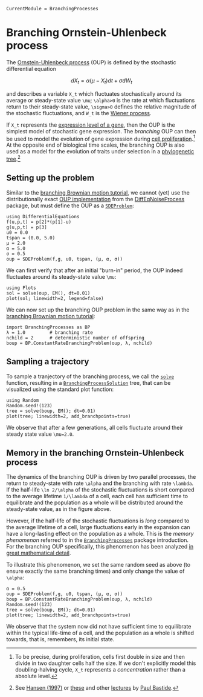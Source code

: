 ```@meta
CurrentModule = BranchingProcesses
```

# Branching Ornstein-Uhlenbeck process

The [Ornstein-Uhlenbeck process](https://en.wikipedia.org/wiki/Ornstein%E2%80%93Uhlenbeck_process) (OUP) is defined by the stochastic differential equation

```math
dX_t = \alpha (\mu -  X_t)dt + \sigma dW_t
```

and describes a variable ``X_t`` which fluctuates stochastically around its average or steady-state value ``\mu``; ``\alpha>0`` is the rate at which fluctuations return to their steady-state value, ``\sigma>0`` defines the relative magnitude of the stochastic fluctuations, and ``W_t`` is the [Wiener process](https://en.wikipedia.org/wiki/Wiener_process).

If ``X_t`` represents the [expression level of a gene](https://en.wikipedia.org/wiki/Gene_expression), then the OUP is the simplest model of stochastic gene expression. The *branching* OUP can then be used to model the evolution of gene expression during [cell proliferation](https://en.wikipedia.org/wiki/Cell_proliferation).[^1] At the opposite end of biological time scales, the branching OUP is also used as a model for the evolution of traits under selection in a [phylogenetic tree](https://en.wikipedia.org/wiki/Phylogenetic_tree).[^2]

[^1]: To be precise, during proliferation, cells first double in size and then divide in two daughter cells half the size. If we don't explicitly model this doubling-halving cycle, ``X_t`` represents a *concentration* rather than a absolute level.

[^2]: See [Hansen (1997)](https://doi.org/10.1111/j.1558-5646.1997.tb01457.x) or [these](https://pbastide.github.io/docs/202112_IFUMI_01_stochastic_process.pdf) and other [lectures](https://pbastide.github.io/teaching.html) by [Paul Bastide](https://pbastide.github.io/).


## Setting up the problem

Similar to the [branching Brownian motion tutorial](./branching-brownian-motion.md), we cannot (yet) use the distributionally exact [OUP implementation](https://docs.sciml.ai/DiffEqNoiseProcess/stable/noise_processes/#DiffEqNoiseProcess.OrnsteinUhlenbeckProcess) from the [DiffEqNoiseProcess](https://docs.sciml.ai/DiffEqNoiseProcess/stable/) package, but must define the OUP as a [`SDEProblem`](https://docs.sciml.ai/DiffEqDocs/stable/types/sde_types/):

```@example oup
using DifferentialEquations
f(u,p,t) = p[2]*(p[1]-u)
g(u,p,t) = p[3]
u0 = 0.0
tspan = (0.0, 5.0)
μ = 2.0
α = 5.0
σ = 0.5
oup = SDEProblem(f,g, u0, tspan, (μ, α, σ))
```

We can first verify that after an initial "burn-in" period, the OUP indeed fluctuates around its steady-state value ``\mu``:

```@example oup
using Plots
sol = solve(oup, EM(), dt=0.01)
plot(sol; linewidth=2, legend=false)
```

We can now set up the branching OUP problem in the same way as in the [branching Brownian motion tutorial](./branching-brownian-motion.md):

```@example oup
import BranchingProcesses as BP
λ = 1.0         # branching rate
nchild = 2      # deterministic number of offspring
boup = BP.ConstantRateBranchingProblem(oup, λ, nchild)
```

## Sampling a trajectory

To sample a tranjectory of the branching process, we call the [`solve`](@ref) function, resulting in a [`BranchingProcessSolution`](@ref) tree, that can be visualized using the standard plot function:

```@example oup
using Random
Random.seed!(123)
tree = solve(boup, EM(); dt=0.01)
plot(tree; linewidth=2, add_branchpoints=true)
```

We observe that after a few generations, all cells fluctuate around their steady state value ``\mu=2.0``.

## Memory in the branching Ornstein-Uhlenbeck process

The dynamics of the branching OUP is driven by two parallel processes, the return to steady-state with rate ``\alpha`` and the branching with rate ``\lambda``. If the half-life ``\ln 2/\alpha`` of the stochastic fluctuations is short compared to the average lifetime ``1/\lambda`` of a cell, each cell has sufficient time to equilibrate and the population as a whole will be distributed around the steady-state value, as in the figure above.

However, if the half-life of the stochastic fluctuations is *long* compared to the average lifetime of a cell, large fluctuations early in the expansion can have a long-lasting effect on the population as a whole. This is the *memory phenomenon* referred to in the [`BranchingProcesses`](@ref) package introduction. For the branching OUP specifically, this phenomenon has been analyzed [in great mathematical detail](https://doi.org/10.1214/EJP.v20-4233).

To illustrate this phenomenon, we set the same random seed as above (to ensure exactly the same branching times) and only change the value of ``\alpha``:

```@example oup
α = 0.5
oup = SDEProblem(f,g, u0, tspan, (μ, α, σ))
boup = BP.ConstantRateBranchingProblem(oup, λ, nchild)
Random.seed!(123)
tree = solve(boup, EM(); dt=0.01)
plot(tree; linewidth=2, add_branchpoints=true)
```

We observe that the system now did not have sufficient time to equilibrate within the typical life-time of a cell, and the population as a whole is shifted towards, that is, remembers, its initial state.
